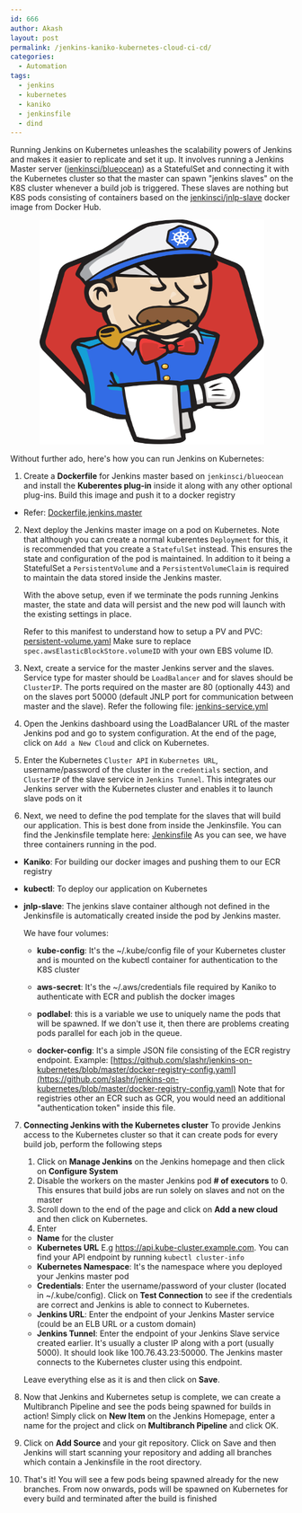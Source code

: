 ```yaml
---
id: 666
author: Akash
layout: post
permalink: /jenkins-kaniko-kubernetes-cloud-ci-cd/
categories:
  - Automation
tags:
  - jenkins
  - kubernetes
  - kaniko
  - jenkinsfile
  - dind
---
```


Running Jenkins on Kubernetes unleashes the scalability powers of Jenkins and makes it easier to replicate and set it up. It involves running a Jenkins Master server ([jenkinsci/blueocean](https://hub.docker.com/r/jenkinsci/blueocean)) as a StatefulSet and connecting it with the Kubernetes cluster so that the master can spawn "jenkins slaves" on the K8S cluster whenever a build job is triggered. These slaves are nothing but K8S pods consisting of containers based on the [jenkinsci/jnlp-slave](https://hub.docker.com/r/jenkinsci/jnlp-slave) docker image from Docker Hub. 
<center><img src="/assets/images/jenkins-kubernetes-logo.svg" height="400" width="400"  alt="jenkins-with-kubernetes-hat"></center>
<!--more-->

Without further ado, here's how you can run Jenkins on Kubernetes: 
1. Create a **Dockerfile** for Jenkins master based on ```jenkinsci/blueocean``` and install the **Kuberentes plug-in** inside it along with any other optional plug-ins. Build this image and push it to a docker registry 
  * Refer: [Dockerfile.jenkins.master](https://github.com/slashr/jenkins-on-kubernetes/blob/master/Dockerfile.jenkins.master)

2. Next deploy the Jenkins master image on a pod on Kubernetes. Note that although you can create a normal kuberentes ```Deployment``` for this, it is recommended that you create a ```StatefulSet``` instead. This ensures the state and configuration of the pod is maintained. In addition to it being a StatefulSet a ```PersistentVolume``` and a ```PersistentVolumeClaim``` is required to maintain the data stored inside the Jenkins master. 

   With the above setup, even if we terminate the pods running Jenkins master, the state and data will persist and the new pod will launch with the existing settings in place. 
   
   Refer to this manifest to understand how to setup a PV and PVC: [persistent-volume.yaml](https://github.com/slashr/jenkins-on-kubernetes/blob/master/persistent-volume.yaml) Make sure to replace ```spec.awsElasticBlockStore.volumeID``` with your own EBS volume ID.
 
3. Next, create a service for the master Jenkins server and the slaves. Service type for master should be ```LoadBalancer``` and for slaves should be ```ClusterIP```. The ports required on the master are 80 (optionally 443) and on the slaves port 50000 (default JNLP port for communication between master and the slave). Refer the following file: [jenkins-service.yml](https://github.com/slashr/jenkins-on-kubernetes/blob/master/jenkins-service.yml)
4. Open the Jenkins dashboard using the LoadBalancer URL of the master Jenkins pod and go to system configuration. At the end of the page, click on ```Add a New Cloud``` and click on Kubernetes.
5. Enter the Kubernetes ```Cluster API``` in ```Kubernetes URL```, username/password of the cluster in the ```credentials``` section, and ```ClusterIP``` of the slave service in ```Jenkins Tunnel```. This integrates our Jenkins server with the Kubernetes cluster and enables it to launch slave pods on it
6. Next, we need to define the pod template for the slaves that will build our application. This is best done from inside the Jenkinsfile. You can find the Jenkinsfile template here: [Jenkinsfile](https://github.com/slashr/jenkins-on-kubernetes/blob/master/Jenkinsfile) 
As you can see, we have three containers running in the pod.
  * **Kaniko**: For building our docker images and pushing them to our ECR registry
  * **kubectl**: To deploy our application on Kubernetes
  * **jnlp-slave**: The jenkins slave container although not defined in the Jenkinsfile is automatically created inside the pod by Jenkins master.

	We have four volumes:

    * **kube-config**: It's the ~/.kube/config file of your Kubernetes cluster and is mounted on the kubectl container for authentication to the K8S cluster

    * **aws-secret**: It's the ~/.aws/credentials file required by Kaniko to authenticate with ECR and publish the docker images

    * **podlabel**: this is a variable we use to uniquely name the pods that will be spawned. If we don't use it, then there are problems creating pods parallel for each job in the queue.

    * **docker-config**: It's a simple JSON file consisting of the ECR registry endpoint. Example: [https://github.com/slashr/jenkins-on-kubernetes/blob/master/docker-registry-config.yaml](https://github.com/slashr/jenkins-on-kubernetes/blob/master/docker-registry-config.yaml)
Note that for registries other an ECR such as GCR, you would need an additional "authentication token" inside this file.

7. **Connecting Jenkins with the Kubernetes cluster**
To provide Jenkins access to the Kubernetes cluster so that it can create pods for every build job, perform the following steps
    1. Click on **Manage Jenkins** on the Jenkins homepage and then click on **Configure System**  
    2. Disable the workers on the master Jenkins pod **# of executors** to 0. This ensures that build jobs are run solely on slaves and not on the master
    3. Scroll down to the end of the page and click on **Add a new cloud** and then click on Kubernetes. 
    4. Enter 
     * **Name** for the cluster
     * **Kubernetes URL** E.g https://api.kube-cluster.example.com. You can find your API endpoint by running ```kubectl cluster-info```
     * **Kubernetes Namespace**: It's the namespace where you deployed your Jenkins master pod
     * **Credentials**: Enter the username/password of your cluster (located in ~/.kube/config). Click on **Test Connection** to see if the credentials are correct and Jenkins is able to connect to Kubernetes.
     * **Jenkins URL**: Enter the endpoint of your Jenkins Master service (could be an ELB URL or a custom domain)
     * **Jenkins Tunnel**: Enter the endpoint of your Jenkins Slave service created earlier. It's usually a cluster IP along with a port (usually 5000). It should look like 100.76.43.23:50000. The Jenkins master connects to the Kubernetes cluster using this endpoint.
     
     Leave everything else as it is and then click on **Save**.

8. Now that Jenkins and Kubernetes setup is complete, we can create a Multibranch Pipeline and see the pods being spawned for builds in action! Simply click on **New Item** on the Jenkins Homepage, enter a name for the project and click on **Multibranch Pipeline** and click OK. 
9. Click on **Add Source** and your git repository. Click on Save and then Jenkins will start scanning your repository and adding all branches which contain a Jenkinsfile in the root directory. 
10. That's it! You will see a few pods being spawned already for the new branches. From now onwards, pods will be spawned on Kubernetes for every build and terminated after the build is finished 
